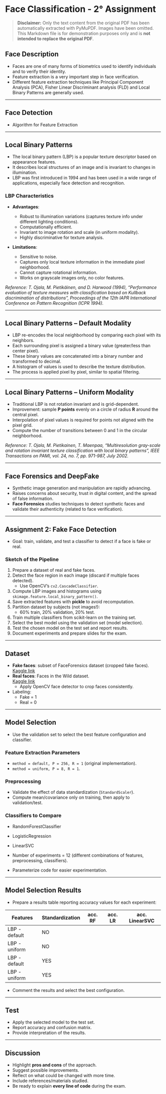 # Face Classification - 2° Assignment  
> **Disclaimer:** Only the text content from the original PDF has been automatically extracted with PyMuPDF. Images have been omitted. This Markdown file is for demonstration purposes only and is **not intended to replace the original PDF**.

## Face Description
- Faces are one of many forms of biometrics used to identify individuals and to verify their identity.  
- Feature extraction is a very important step in face verification.  
- Different feature extraction techniques like Principal Component Analysis (PCA), Fisher Linear Discriminant analysis (FLD) and Local Binary Patterns are generally used.  

---

## Face Detection
- Algorithm for Feature Extraction  

---

## Local Binary Patterns
- The local binary pattern (LBP) is a popular texture descriptor based on appearance features.  
- It describes local structures of an image and is invariant to changes in illumination.  
- LBP was first introduced in 1994 and has been used in a wide range of applications, especially face detection and recognition.  

### LBP Characteristics
- **Advantages**:
  - Robust to illumination variations (captures texture info under different lighting conditions).  
  - Computationally efficient.  
  - Invariant to image rotation and scale (in uniform modality).  
  - Highly discriminative for texture analysis.  

- **Limitations**:
  - Sensitive to noise.  
  - Captures only local texture information in the immediate pixel neighborhood.  
  - Cannot capture rotational information.  
  - Works on grayscale images only, no color features.  

*Reference: T. Ojala, M. Pietikäinen, and D. Harwood (1994), “Performance evaluation of texture measures with classification based on Kullback discrimination of distributions”, Proceedings of the 12th IAPR International Conference on Pattern Recognition (ICPR 1994).*

---

## Local Binary Patterns – Default Modality
- LBP re-encodes the local neighborhood by comparing each pixel with its neighbors.  
- Each surrounding pixel is assigned a binary value (greater/less than center pixel).  
- These binary values are concatenated into a binary number and transformed to decimal.  
- A histogram of values is used to describe the texture distribution.  
- The process is applied pixel by pixel, similar to spatial filtering.  

---

## Local Binary Patterns – Uniform Modality
- Traditional LBP is not rotation invariant and is grid-dependent.  
- Improvement: sample **P points** evenly on a circle of radius **R** around the central pixel.  
- Interpolation of pixel values is required for points not aligned with the pixel grid.  
- Compute the number of transitions between 0 and 1 in the circular neighborhood.  

*Reference: T. Ojala, M. Pietikainen, T. Maenpaa, “Multiresolution gray-scale and rotation invariant texture classification with local binary patterns”, IEEE Transactions on PAMI, vol. 24, no. 7, pp. 971-987, July 2002.*

---

## Face Forensics and DeepFake
- Synthetic image generation and manipulation are rapidly advancing.  
- Raises concerns about security, trust in digital content, and the spread of false information.  
- **Face Forensics** studies techniques to detect synthetic faces and validate their authenticity (related to face verification).  

---

## Assignment 2: Fake Face Detection
- Goal: train, validate, and test a classifier to detect if a face is fake or real.  

### Sketch of the Pipeline
1. Prepare a dataset of real and fake faces.  
2. Detect the face region in each image (discard if multiple faces detected).  
   - Use OpenCV’s `cv2.CascadeClassifier`.  
3. Compute LBP images and histograms using `skimage.feature.local_binary_pattern()`.  
4. Save extracted features with **pickle** to avoid recomputation.  
5. Partition dataset by subjects (not images!):  
   - 60% train, 20% validation, 20% test.  
6. Train multiple classifiers from scikit-learn on the training set.  
7. Select the best model using the validation set (model selection).  
8. Test the chosen model on the test set and report results.  
9. Document experiments and prepare slides for the exam.  

---

## Dataset
- **Fake faces**: subset of FaceForensics dataset (cropped fake faces).  
  [Kaggle link](https://www.kaggle.com/datasets/greatgamedota/faceforensics?resource=download)  
- **Real faces**: Faces in the Wild dataset.  
  [Kaggle link](https://www.kaggle.com/datasets/jessicali9530/lfw-dataset/data)  
  - Apply OpenCV face detector to crop faces consistently.  
- Labeling:  
  - Fake = 1  
  - Real = 0  

---

## Model Selection
- Use the validation set to select the best feature configuration and classifier.  

### Feature Extraction Parameters
- `method = default, P = 256, R = 1` (original implementation).  
- `method = uniform, P = 8, R = 1`.  

### Preprocessing
- Validate the effect of data standardization (`StandardScaler`).  
- Compute mean/covariance only on training, then apply to validation/test.  

### Classifiers to Compare
- RandomForestClassifier  
- LogisticRegression  
- LinearSVC  

- Number of experiments = 12 (different combinations of features, preprocessing, classifiers).  
- Parameterize code for easier experimentation.  

---

## Model Selection Results
- Prepare a results table reporting accuracy values for each experiment:  

| Features      | Standardization | acc. RF | acc. LR | acc. LinearSVC |
|---------------|-----------------|---------|---------|----------------|
| LBP - default | NO              |         |         |                |
| LBP - uniform | NO              |         |         |                |
| LBP - default | YES             |         |         |                |
| LBP - uniform | YES             |         |         |                |

- Comment the results and select the best configuration.  

---

## Test
- Apply the selected model to the test set.  
- Report accuracy and confusion matrix.  
- Provide interpretation of the results.  

---

## Discussion
- Highlight **pros and cons** of the approach.  
- Suggest possible improvements.  
- Reflect on what could be changed with more time.  
- Include references/materials studied.  
- Be ready to explain **every line of code** during the exam.  
